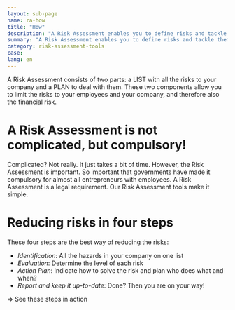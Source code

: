 ```yaml
---
layout: sub-page
name: ra-how
title: "How"
description: "A Risk Assessment enables you to define risks and tackle them head on!"
summary: "A Risk Assessment enables you to define risks and tackle them head on!"
category: risk-assessment-tools
case: 
lang: en
---
```



A Risk Assessment consists of two parts: a LIST with all the risks to your company and a PLAN to deal with them. These two components allow you to limit the risks to your employees and your company, and therefore also the financial risk.

# A Risk Assessment is not complicated, but compulsory!

Complicated? Not really. It just takes a bit of time. However, the Risk Assessment is important. So important that governments have made it compulsory for almost all entrepreneurs with employees. A Risk Assessment is a legal requirement. Our Risk Assessment tools make it simple.


# Reducing risks in four steps

These four steps are the best way of reducing the risks:

- *Identification*: All the hazards in your company on one list
- *Evaluation*: Determine the level of each risk
- *Action Plan*: Indicate how to solve the risk and plan who does what and when?
- *Report and keep it up-to-date*: Done? Then you are on your way!


=> See these steps in action
